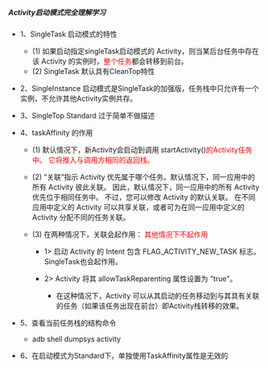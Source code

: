 ##### Activity启动模式完全理解学习

* 1、SingleTask 启动模式的特性
    * (1) 如果启动指定singleTask启动模式的 Activity，则当某后台任务中存在该 Activity 的实例时，<font color="red">整个任务</font>都会转移到前台。
    * (2) SingleTask 默认具有CleanTop特性

* 2、SingleInstance 启动模式是SingleTask的加强版，任务栈中只允许有一个实例，不允许其他Activity实例共存。

* 3、SingleTop Standard 过于简单不做描述

* 4、taskAffinity 的作用

    * (1) 默认情况下，新Activity会启动到调用 startActivity()<font color =red>的Activity任务中。
      它将推入与调用方相同的返回栈。</font>

    * (2) “关联”指示 Activity 优先属于哪个任务。默认情况下，同一应用中的所有 Activity 彼此关联。
      因此，默认情况下，同一应用中的所有 Activity 优先位于相同任务中。 不过，您可以修改 Activity 的默认关联。
      在不同应用中定义的 Activity 可以共享关联，或者可为在同一应用中定义的 Activity 分配不同的任务关联。

    * (3) 在两种情况下，关联会起作用： <font color="red">其他情况下不起作用</font>
        * 1> 启动 Activity 的 Intent 包含 FLAG_ACTIVITY_NEW_TASK 标志。 SingleTask也会起作用。

        * 2> Activity 将其 allowTaskReparenting 属性设置为 "true"。
            * 在这种情况下，Activity 可以从其启动的任务移动到与其具有关联的任务（如果该任务出现在前台）即Activity栈转移的效果。

* 5、查看当前任务栈的结构命令
    * adb shell dumpsys activity

* 6、在启动模式为Standard下，单独使用TaskAffinity属性是无效的

